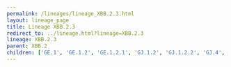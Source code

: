 ```yaml
---
permalink: /lineages/lineage_XBB.2.3.html
layout: lineage_page
title: Lineage XBB.2.3
redirect_to: ../lineage.html?lineage=XBB.2.3
lineage: XBB.2.3
parent: XBB.2
children: ['GE.1', 'GE.1.2', 'GE.1.2.1', 'GJ.1.2', 'GJ.1.2.2', 'GJ.4', 'GJ.5', 'GS.4', 'GS.4.1', 'HH.2', 'JU.1', 'XBB.2.3', 'XBB.2.3.2', 'XBB.2.3.3', 'XBB.2.3.8', 'XBB.2.3.11']
---
```

